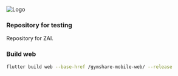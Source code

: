 ![Logo](https://github.com/justdodo27/gymshare/blob/main/logo.svg)

### Repository for testing
Repository for ZAI.

### Build web
```sh
flutter build web --base-href /gymshare-mobile-web/ --release
```